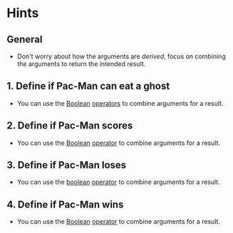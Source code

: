# Hints

## General

- Don't worry about how the arguments are _derived_, focus on combining the arguments to return the intended result.

## 1. Define if Pac-Man can eat a ghost

- You can use the [Boolean][boolean] [operators][Boolean-operators] to combine arguments for a result.

## 2. Define if Pac-Man scores

- You can use the [Boolean][boolean] [operator][Boolean-operators] to combine arguments for a result.

## 3. Define if Pac-Man loses

- You can use the [boolean][Boolean] [operator][Boolean-operators] to combine arguments for a result.

## 4. Define if Pac-Man wins

- You can use the [Boolean][boolean] [operator][Boolean-operators] to combine arguments for a result.

[boolean]: https://docs.python.org/3/library/stdtypes.html#truth
[Boolean-operators]: https://docs.python.org/3/library/stdtypes.html#boolean-operations-and-or-not

